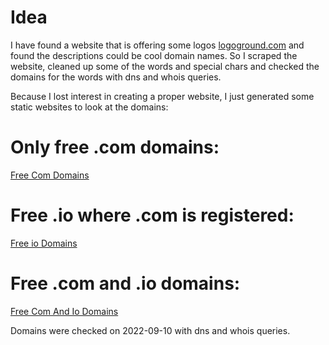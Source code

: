 # Idea
I have found a website that is offering some logos [logoground.com](https://logoground.com/) and found the descriptions could be cool domain names.
So I scraped the website, cleaned up some of the words and special chars and checked the domains for the words with dns and whois queries.

Because I lost interest in creating a proper website, I just generated some static websites to look at the domains:

# Only free .com domains:
[Free Com Domains](https://logodomains.steve.pm/com/1.html)

# Free .io where .com is registered:
[Free io Domains](https://logodomains.steve.pm/io/1.html)

# Free .com and .io domains:
[Free Com And Io Domains](https://logodomains.steve.pm/all/1.html)


Domains were checked on 2022-09-10 with dns and whois queries.
